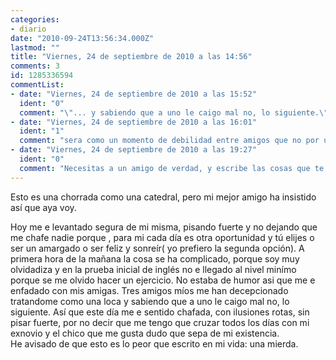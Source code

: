 ```yaml
---
categories:
- diario
date: "2010-09-24T13:56:34.000Z"
lastmod: ""
title: "Viernes, 24 de septiembre de 2010 a las 14:56"
comments: 3
id: 1285336594
commentList:
- date: "Viernes, 24 de septiembre de 2010 a las 15:52"
  ident: "0"
  comment: "\"... y sabiendo que a uno le caigo mal no, lo siguiente.\" ¿¿¿???? Por cierto, cómo puedes tener un amigo al que le caes mal? Eso no es un amigo... o____O"
- date: "Viernes, 24 de septiembre de 2010 a las 16:01"
  ident: "1"
  comment: "sera como un momento de debilidad entre amigos que no por una simple disputa van a dejar de serlo"
- date: "Viernes, 24 de septiembre de 2010 a las 19:27"
  ident: "0"
  comment: "Necesitas a un amigo de verdad, y escribe las cosas que te agobian, te sentiras mejor,  \nun mal dia lo tiene cualquiera, lo importante es que consigas encontrar algo bueno incluso en esos dias en que todo sale mal."
---
```


Esto es una chorrada como una catedral, pero mi mejor amigo ha insistido así que aya voy.  
  
Hoy me e levantado segura de mi misma, pisando fuerte y no dejando que me chafe nadie porque , para mi cada día es otra oportunidad y tú elijes o ser un amargado o ser feliz y sonreír( yo prefiero la segunda opción). A primera hora de la mañana la cosa se ha complicado, porque soy muy olvidadiza y en  la prueba inicial de inglés no e llegado al nivel minímo porque se me olvido hacer un ejercicio. No estaba de humor asi que me e enfadado con mis amigas. Tres amigos míos me han decepcionado tratandome como una loca y sabiendo que a uno  le caigo mal no, lo siguiente. Así que este día me e sentido chafada, con ilusiones rotas, sin pisar fuerte, por no decir que me tengo que cruzar todos los días con mi exnovio y el chico que me gusta dudo que sepa de mi existencia.  
He avisado de que esto es lo peor que escrito en mi vida: una mierda.